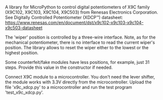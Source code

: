 A library for MicroPython to control digital potentiometers of X9C family (X9C102, X9C103, X9C104, X9C503) from Renesas Electronics Corporation. See Digitally Controlled Potentiometer (XDCP™) datasheet:
https://www.renesas.com/en/document/dst/x9c102-x9c103-x9c104-x9c503-datasheet

The 'wiper' position is controlled by a three-wire interface. Note, as for the mechanical potentiometer, there is no interface to read the current wiper's position. The library allows to reset the wiper either to the lowest or the highest position.

Some counterfeit/fake modules have less positions, for example, just 31 steps. Provide this value in the constructor if needed.

Connect X9C module to a microcontroller. You don't need the lever shifter, the module works with 3.3V directly from the microcontroller. Upload the file 'x9c_xdcp.py' to a microcontroller and run the test program 'test_x9c_xdcp.py'. 
